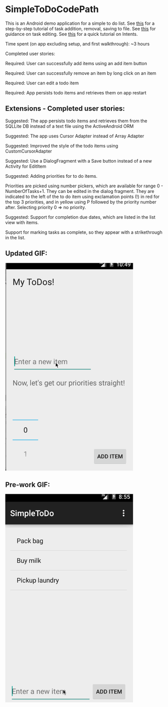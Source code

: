 SimpleToDoCodePath
==================

This is an Android demo application for a simple to do list. 
See <a href="https://docs.google.com/presentation/d/15JnmfmFa0hJOEkBhG_TeymChLzDzpOTJvBlOj29A9fY/edit#slide=id.gf45d6347_3_0">this</a> for a step-by-step tutorial of task addition, removal, saving to file. 
See <a href="http://courses.codepath.com/snippets/intro_to_android/prework">this</a> for guidance on task editing. 
See <a href="http://guides.codepath.com/android/Using-Intents-to-Create-Flows">this</a> for a quick tutorial on Intents. 

Time spent (on app excluding setup, and first walkthrough): ~3 hours 

Completed user stories:

Required: User can successfully add items using an add item button

Required: User can successfully remove an item by long click on an item

Required: User can edit a todo item

Required: App persists todo items and retrieves them on app restart

Extensions - Completed user stories:
-----------------------------------

Suggested: The app persists todo items and retrieves them from the SQLLite DB instead of a text file using the ActiveAndroid ORM

Suggested: The app uses Cursor Adapter instead of Array Adapter

Suggested: Improved the style of the todo items using CustomCursorAdapter

Suggested: Use a DialogFragment with a Save button instead of a new Activity for EditItem 

Suggested: Adding priorities for to do items. 

Priorities are picked using number pickers, which are available for range 0 - NumberOfTasks+1. They can be edited in the dialog fragment. They are indicated to the left of the to do item using exclamation points (!) in red for the top 3 priorities, and in yellow using P followed by the priority number after. Selecting priority 0 => no priority. 

Suggested: Support for completion due dates, which are listed in the list view with items. 

Support for marking tasks as complete, so they appear with a strikethrough in the list.

Updated GIF:
------------
![alt tag](https://github.com/vlaljani/SimpleToDoCodePath/blob/master/SimpleToDoWExtensions.gif)

Pre-work GIF:
-------------
![alt tag](https://github.com/vlaljani/SimpleToDo/blob/master/SimpleToDo.gif)
